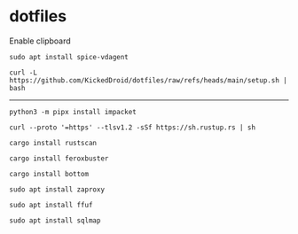 # dotfiles
Enable clipboard
```
sudo apt install spice-vdagent
```

```
curl -L https://github.com/KickedDroid/dotfiles/raw/refs/heads/main/setup.sh | bash 
```


---

```
python3 -m pipx install impacket
```

```
curl --proto '=https' --tlsv1.2 -sSf https://sh.rustup.rs | sh
```

```
cargo install rustscan
```

```
cargo install feroxbuster
```

```
cargo install bottom
```

```
sudo apt install zaproxy
```

```
sudo apt install ffuf
```

```
sudo apt install sqlmap
```

